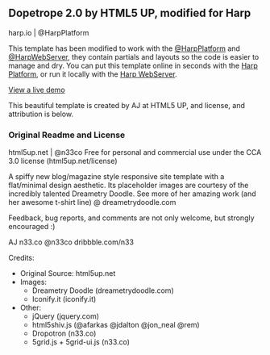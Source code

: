 ## Dopetrope 2.0 by HTML5 UP, modified for Harp
harp.io | @HarpPlatform

This template has been modified to work with the [@HarpPlatform](http://twitter.com/HarpPlatform) and [@HarpWebServer](http://twitter.com/HarpWebServer), they contain partials and layouts so the code is easier to manage and dry. You can put this template online in seconds with the [Harp Platform](https://www.harp.io), or run it locally with the [Harp WebServer](http://harpjs.com).

[View a live demo](http://dopetrope.harp.io) 

This beautiful template is created by AJ at HTML5 UP, and license, and attribution is below.

### Original Readme and License
html5up.net | @n33co
Free for personal and commercial use under the CCA 3.0 license (html5up.net/license)

A spiffy new blog/magazine style responsive site template with a flat/minimal design aesthetic.
Its placeholder images are courtesy of the incredibly talented Dreametry Doodle. See more of
her amazing work (and her awesome t-shirt line) @ dreametrydoodle.com

Feedback, bug reports, and comments are not only welcome, but strongly encouraged :)

AJ
n33.co @n33co dribbble.com/n33

Credits:
- Original Source: html5up.net
- Images:
	- Dreametry Doodle (dreametrydoodle.com)
	- Iconify.it (iconify.it)
- Other:
	- jQuery (jquery.com)
	- html5shiv.js (@afarkas @jdalton @jon_neal @rem)
	- Dropotron (n33.co)
	- 5grid.js + 5grid-ui.js (n33.co)